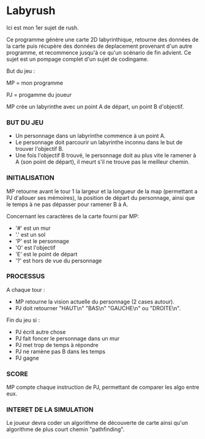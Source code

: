 # Labyrush

Ici est mon 1er sujet de rush.

Ce programme génère une carte 2D labyrinthique, retourne des données de la carte puis récupère des données de deplacement provenant d'un autre programme, et recommence jusqu'à ce qu'un scénario de fin advient.
Ce sujet est un pompage complet d'un sujet de codingame.

But du jeu :

MP = mon programme

PJ = progamme du joueur

MP crée un labyrinthe avec un point A de départ, un point B d'objectif.

### BUT DU JEU ###

- Un personnage dans un labyrinthe commence à un point A.
- Le personnage doit parcourir un labyrinthe inconnu dans le but de trouver l'objectif B.
- Une fois l'objectif B trouvé, le personnage doit au plus vite le ramener à A (son point de départ), il meurt s'il ne trouve pas le meilleur chemin.

### INITIALISATION ###

MP retourne avant le tour 1 la largeur et la longueur de la map (permettant a PJ d'allouer ses mémoires), la position de départ du personnage, ainsi que le temps à ne pas dépasser pour ramener B à A.

Concernant les caractères de la carte fourni par MP:
- '#' est un mur
- '.' est un sol
- 'P' est le personnage
- 'O' est l'objectif
- 'E' est le point de départ
- '?' est hors de vue du personnage

### PROCESSUS ###

A chaque tour :
- MP retourne la vision actuelle du personnage (2 cases autour).
- PJ doit retourner "HAUT\n" "BAS\n" "GAUCHE\n" ou "DROITE\n".

Fin du jeu si :
- PJ écrit autre chose
- PJ fait foncer le personnage dans un mur
- PJ met trop de temps à répondre
- PJ ne ramène pas B dans les temps
- PJ gagne

### SCORE ###

MP compte chaque instruction de PJ, permettant de comparer les algo entre eux.

### INTERET DE LA SIMULATION ###

Le joueur devra coder un algorithme de découverte de carte ainsi qu'un algorithme de plus court chemin "pathfinding".

